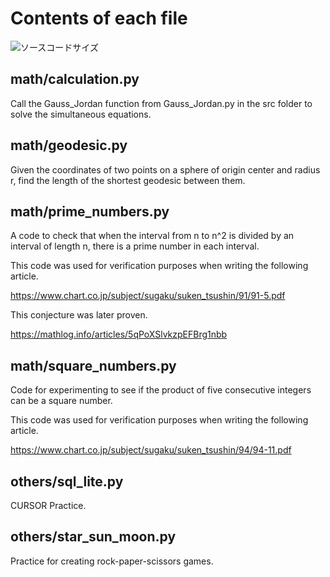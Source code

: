 # Contents of each file

![ソースコードサイズ](https://img.shields.io/github/languages/code-size/yakinoki/test_codes)

## math/calculation.py

Call the Gauss_Jordan function from Gauss_Jordan.py in the src folder to solve the simultaneous equations.

## math/geodesic.py

Given the coordinates of two points on a sphere of origin center and radius r, find the length of the shortest geodesic between them.

## math/prime_numbers.py

A code to check that when the interval from n to n^2 is divided by an interval of length n, there is a prime number in each interval.

This code was used for verification purposes when writing the following article.

https://www.chart.co.jp/subject/sugaku/suken_tsushin/91/91-5.pdf

This conjecture was later proven.

https://mathlog.info/articles/5qPoXSlvkzpEFBrg1nbb

## math/square_numbers.py

Code for experimenting to see if the product of five consecutive integers can be a square number.

This code was used for verification purposes when writing the following article.

https://www.chart.co.jp/subject/sugaku/suken_tsushin/94/94-11.pdf


## others/sql_lite.py

CURSOR Practice.

## others/star_sun_moon.py

Practice for creating rock-paper-scissors games.
